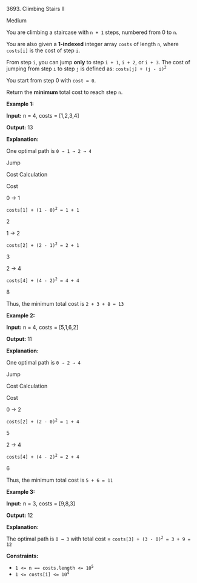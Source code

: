 3693\. Climbing Stairs II

Medium

You are climbing a staircase with `n + 1` steps, numbered from 0 to `n`.

You are also given a **1-indexed** integer array `costs` of length `n`, where `costs[i]` is the cost of step `i`.

From step `i`, you can jump **only** to step `i + 1`, `i + 2`, or `i + 3`. The cost of jumping from step `i` to step `j` is defined as: <code>costs[j] + (j - i)<sup>2</sup></code>

You start from step 0 with `cost = 0`.

Return the **minimum** total cost to reach step `n`.

**Example 1:**

**Input:** n = 4, costs = [1,2,3,4]

**Output:** 13

**Explanation:**

One optimal path is `0 → 1 → 2 → 4`

Jump

Cost Calculation

Cost

0 → 1

<code>costs[1] + (1 - 0)<sup>2</sup> = 1 + 1</code>

2

1 → 2

<code>costs[2] + (2 - 1)<sup>2</sup> = 2 + 1</code>

3

2 → 4

<code>costs[4] + (4 - 2)<sup>2</sup> = 4 + 4</code>

8

Thus, the minimum total cost is `2 + 3 + 8 = 13`

**Example 2:**

**Input:** n = 4, costs = [5,1,6,2]

**Output:** 11

**Explanation:**

One optimal path is `0 → 2 → 4`

Jump

Cost Calculation

Cost

0 → 2

<code>costs[2] + (2 - 0)<sup>2</sup> = 1 + 4</code>

5

2 → 4

<code>costs[4] + (4 - 2)<sup>2</sup> = 2 + 4</code>

6

Thus, the minimum total cost is `5 + 6 = 11`

**Example 3:**

**Input:** n = 3, costs = [9,8,3]

**Output:** 12

**Explanation:**

The optimal path is `0 → 3` with total cost = <code>costs[3] + (3 - 0)<sup>2</sup> = 3 + 9 = 12</code>

**Constraints:**

*   <code>1 <= n == costs.length <= 10<sup>5</sup></code>
*   <code>1 <= costs[i] <= 10<sup>4</sup></code>